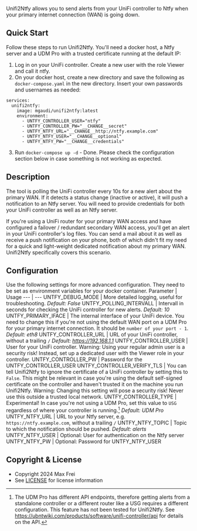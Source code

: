 Unifi2Ntfy allows you to send alerts from your UniFi controller to Ntfy when your primary internet connection (WAN) is going down.

## Quick Start
Follow these steps to run Unifi2Ntfy. You'll need a docker host, a Ntfy server and a UDM Pro with a trusted certificate running at the default IP:
1. Log in on your UniFi controller. Create a new user with the role Viewer and call it ntfy. 
2. On your docker host, create a new directory and save the following as `docker-compose.yaml` in the new directory. Insert your own passwords and usernames as needed:
```
services:
  unifi2ntfy:
    image: mgaudi/unifi2ntfy:latest
    environment:
      - UNTFY_CONTROLLER_USER="ntfy"
      - UNTFY_CONTROLLER_PW="__CHANGE__secret"
      - UNTFY_NTFY_URL="__CHANGE__http://ntfy.example.com"
      - UNTFY_NTFY_USER="__CHANGE__optional"
      - UNTFY_NTFY_PW="__CHANGE__credentials"
```
3. Run `docker-compose up -d` - Done.
Please check the configuration section below in case something is not working as expected. 

## Description
The tool is polling the UniFi controller every 10s for a new alert about the primary WAN. If it detects a status change (inactive or active), it will push a notification to an Ntfy server. You will need to provide credentials for both your UniFi controller as well as an Ntfy server. 

If you're using a UniFi router for your primary WAN access and have configured a failover / redundant secondary WAN access, you'll get an alert in your UniFi controller's log files. You can send a mail about it as well as receive a push notification on your phone, both of which didn't fit my need for a quick and light-weight dedicated notification about my primary WAN. Unifi2Ntfy specifically covers this scenario.

## Configuration
Use the following settings for more advanced configuration. They need to be set as environment variables for your docker container. 
Parameter | Usage
--- | --- 
UNTFY_DEBUG_MODE | More detailed logging, useful for troubleshooting. *Default: False*
UNTFY_POLLING_INTERVALL | Intervall in seconds for checking the UniFi controller for new alerts. *Default: 10*
UNTFY_PRIMARY_IFACE | The internal interface of your UniFi device. You need to change this if you're not using the default WAN port on a UDM Pro for your primary internet connection. It should be `number of your port - 1`. *Default: eth8*
UNTFY_CONTROLLER_URL | URL of your UniFi controller, without a trailing `/` *Default: https://192.168.1.1*
UNTFY_CONTROLLER_USER | User for your UniFi controller. Warning: Using your regular admin user is a security risk! Instead, set up a dedicated user with the Viewer role in your controller.
UNTFY_CONTROLLER_PW | Password for the UNTFY_CONTROLLER_USER
UNTFY_CONTROLLER_VERIFY_TLS | You can tell Unifi2Ntfy to ignore the certificate of a UniFi controller by setting this to `False`. This might be relevant in case you're using the default self-signed certificate on the controller and haven't trusted it on the machine you run Unifi2Ntfy. Warning: Changing this setting will pose a security risk! Never use this outside a trusted local network. 
UNTFY_CONTROLLER_TYPE | Experimental! In case you're not using a UDM Pro, set this value to `USG` regardless of where your controller is running.[^1] *Default: UDM Pro* 
UNTFY_NTFY_URL | URL to your Ntfy server, e.g. `https://ntfy.example.com`, without a trailing `/`
UNTFY_NTFY_TOPIC | Topic to which the notification should be pushed. *Default: alerts*
UNTFY_NTFY_USER | Optional: User for authentication on the Ntfy server
UNTFY_NTFY_PW | Optional: Password for UNTFY_NTFY_USER

[^1]: The UDM Pro has different API endpoints, therefore getting alerts from a standalone controller or a different router like a USG requires a different configuration. This feature has not been tested for Unifi2Ntfy. See https://ubntwiki.com/products/software/unifi-controller/api for details on the API.

## Copyright & License
- Copyright 2024 Max Frei
- See [LICENSE](LICENSE) for license information